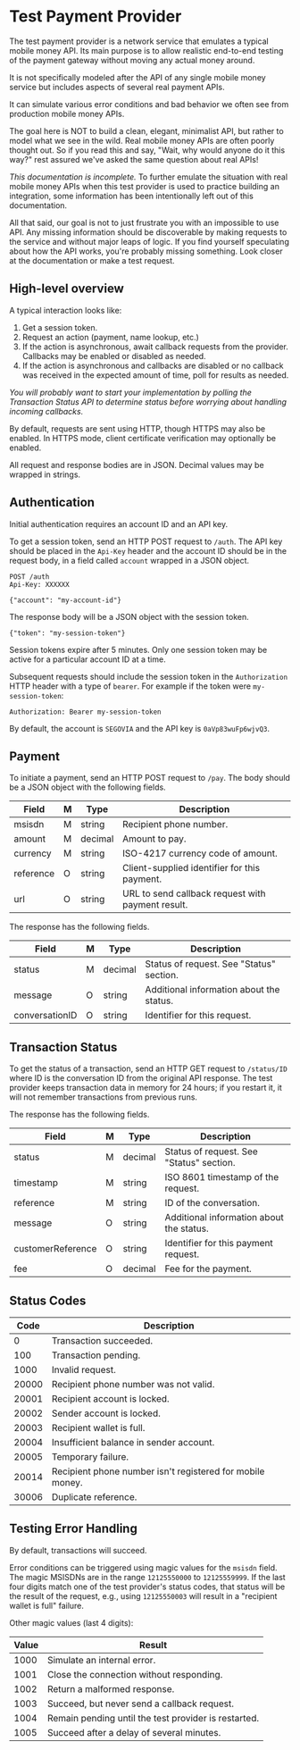# Test Payment Provider

The test payment provider is a network service that emulates a typical mobile
money API.  Its main purpose is to allow realistic end-to-end testing of the
payment gateway without moving any actual money around.

It is not specifically modeled after the API of any single mobile money service
but includes aspects of several real payment APIs.

It can simulate various error conditions and bad behavior we often see from
production mobile money APIs.

The goal here is NOT to build a clean, elegant, minimalist API, but rather to
model what we see in the wild. Real mobile money APIs are often poorly thought
out. So if you read this and say, "Wait, why would anyone do it this way?"
rest assured we've asked the same question about real APIs!

*This documentation is incomplete.* To further emulate the situation with real
mobile money APIs when this test provider is used to practice building an
integration, some information has been intentionally left out of this
documentation.

All that said, our goal is not to just frustrate you with an impossible to
use API. Any missing information should be discoverable by making
requests to the service and without major leaps of logic. If you find
yourself speculating about how the API works, you're probably missing
something. Look closer at the documentation or make a test request.

## High-level overview

A typical interaction looks like:

1. Get a session token.
2. Request an action (payment, name lookup, etc.)
3. If the action is asynchronous, await callback requests from the provider.
   Callbacks may be enabled or disabled as needed.
4. If the action is asynchronous and callbacks are disabled or no callback was
   received in the expected amount of time, poll for results as needed.

*You will probably want to start your implementation by polling the
Transaction Status API to determine status before worrying about handling
incoming callbacks.*

By default, requests are sent using HTTP, though HTTPS may also be enabled.
In HTTPS mode, client certificate verification may optionally be enabled.

All request and response bodies are in JSON. Decimal values may be wrapped
in strings.

## Authentication

Initial authentication requires an account ID and an API key.

To get a session token, send an HTTP POST request to `/auth`. The API key
should be placed in the `Api-Key` header and the account ID should be in the
request body, in a field called `account` wrapped in a JSON object.

```
POST /auth
Api-Key: XXXXXX

{"account": "my-account-id"}
```

The response body will be a JSON object with the session token.

```
{"token": "my-session-token"}
```

Session tokens expire after 5 minutes. Only one session token may be active
for a particular account ID at a time.

Subsequent requests should include the session token in the `Authorization`
HTTP header with a type of `bearer`. For example if the token were
`my-session-token`:

```
Authorization: Bearer my-session-token
```

By default, the account is `SEGOVIA` and the API key is `0aVp83wuFp6wjvQ3`.

## Payment

To initiate a payment, send an HTTP POST request to `/pay`. The body should be
a JSON object with the following fields.

Field     | M   | Type    | Description
--------- | --- | ------- | -----------
msisdn    | M   | string  | Recipient phone number.
amount    | M   | decimal | Amount to pay.
currency  | M   | string  | ISO-4217 currency code of amount.
reference | O   | string  | Client-supplied identifier for this payment.
url       | O   | string  | URL to send callback request with payment result.

The response has the following fields.

Field          | M   | Type    | Description
-------------- | --- | ------- | -----------
status         | M   | decimal | Status of request. See "Status" section.
message        | O   | string  | Additional information about the status.
conversationID | O   | string  | Identifier for this request.

## Transaction Status

To get the status of a transaction, send an HTTP GET request to `/status/ID`
where ID is the conversation ID from the original API response. The test
provider keeps transaction data in memory for 24 hours; if you restart it,
it will not remember transactions from previous runs.

The response has the following fields.

Field             | M   | Type    | Description
----------------- | --- | ------- | -----------
status            | M   | decimal | Status of request. See "Status" section.
timestamp         | M   | string  | ISO 8601 timestamp of the request.
reference         | M   | string  | ID of the conversation.
message           | O   | string  | Additional information about the status.
customerReference | O   | string  | Identifier for this payment request.
fee               | O   | decimal | Fee for the payment.

## Status Codes

Code  | Description
----- | -----------
0     | Transaction succeeded.
100   | Transaction pending.
1000  | Invalid request.
20000 | Recipient phone number was not valid.
20001 | Recipient account is locked.
20002 | Sender account is locked.
20003 | Recipient wallet is full.
20004 | Insufficient balance in sender account.
20005 | Temporary failure.
20014 | Recipient phone number isn't registered for mobile money.
30006 | Duplicate reference.

## Testing Error Handling

By default, transactions will succeed.

Error conditions can be triggered using magic values for the `msisdn` field.
The magic MSISDNs are in the range `12125550000` to `12125559999`. If the last
four digits match one of the test provider's status codes, that status will be
the result of the request, e.g., using `12125550003` will result in a
"recipient wallet is full" failure.

Other magic values (last 4 digits):

Value | Result
----- | ------
1000  | Simulate an internal error.
1001  | Close the connection without responding.
1002  | Return a malformed response.
1003  | Succeed, but never send a callback request.
1004  | Remain pending until the test provider is restarted.
1005  | Succeed after a delay of several minutes.
